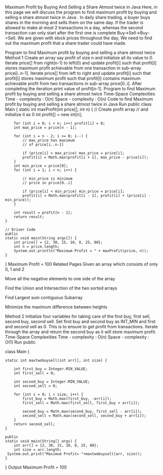 Maximum Profit by Buying And Selling a Share Atmost twice in Java
Here, in this page we will discuss the program to find maximum profit by buying and selling a share atmost twice in Java .
In daily share trading, a buyer buys shares in the morning and sells them on the same day. If the trader is allowed to make at most 2 transactions in a day, whereas the second transaction can only start after the first one is complete Buy->Sell->Buy->Sell. We are given with stock prices throughout the day, We need to  find out the maximum profit that a share trader could have made.

Program to find Maximum profit by buying and selling a share atmost twice
Method 1 
Create an array say profit of size n and initialize all its value to 0.
Iterate price[] from right(n-1) to left(0) and update profit[i] such that profit[i] stores maximum profit achievable from one transaction in sub-array price[i..n-1].
Iterate price[] from left to right and update profit[i] such that profit[i] stores maximum profit such that profit[i] contains maximum achievable profit from two transactions in sub-array price[0..i].
After completing the iteration print value of profit[n-1].
Program to find Maximum profit by buying and selling a share atmost twice
Time-Space Complexities
Time - complexity : O(n) Space - complexity : O(n)
Code to find Maximum profit by buying and selling a share atmost twice in Java
Run
public
class Main {
    static int maxProfit(int price[], int n) {
        // Create profit array
        // and initialize it as 0
        int profit[] = new int[n];

        for (int i = 0; i < n; i++) profit[i] = 0;
        int max_price = price[n - 1];

        for (int i = n - 2; i >= 0; i--) {
            // max_price has maximum
            // of price[i..n-1]

            if (price[i] > max_price) max_price = price[i];
            profit[i] = Math.max(profit[i + 1], max_price - price[i]);
        }
        int min_price = price[0];
        for (int i = 1; i < n; i++) {

            // min_price is minimum
            // price in price[0..i]

            if (price[i] < min_price) min_price = price[i];
            profit[i] = Math.max(profit[i - 1], profit[i] + (price[i] - min_price));
        }

        int result = profit[n - 1];
        return result;
    }

    // Driver Code
    public
    static void main(String args[]) {
        int price[] = {2, 30, 15, 10, 8, 25, 80};
        int n = price.length;
        System.out.println("Maximum Profit = " + maxProfit(price, n));
    }
}
Maximum Profit = 100
Related Pages
Given an array which consists of only 0, 1 and 2

Move all the negative elements to one side of the array

Find the Union and Intersection of the two sorted arrays

Find Largest sum contiguous Subarray

Minimize the maximum difference between heights 

Method 2 
Initialize four variables for taking care of the first buy, first sell, second buy, second sell.
Set first buy and second buy as INT_MIN and first and second sell as 0.
This is to ensure to get profit from transactions.
Iterate through the array and return the second buy as it will store maximum profit.
Time-Space Complexities
Time - complexity : O(n) Space - complexity : O(1)
Run
public

class Main {

    static int maxtwobuysell(int arr[], int size) {

        int first_buy = Integer.MIN_VALUE;
        int first_sell = 0;

        int second_buy = Integer.MIN_VALUE;
        int second_sell = 0;

        for (int i = 0; i < size; i++) {
            first_buy = Math.max(first_buy, -arr[i]);
            first_sell = Math.max(first_sell, first_buy + arr[i]);

            second_buy = Math.max(second_buy, first_sell - arr[i]);
            second_sell = Math.max(second_sell, second_buy + arr[i]);
        }
        return second_sell;
    }

    public
    static void main(String[] args) {
        int arr[] = {2, 30, 15, 10, 8, 25, 80};
        int size = arr.length;
     System.out.print("Maximum Profit= "+maxtwobuysell(arr, size));
    }
}
Output
Maximum Profit = 100
